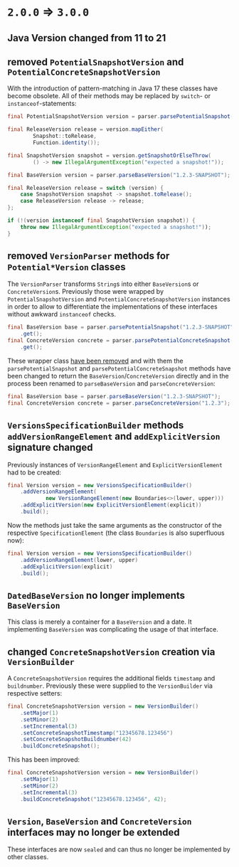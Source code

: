 # `2.0.0` => `3.0.0`

## Java Version changed from 11 to 21

## removed `PotentialSnapshotVersion` and `PotentialConcreteSnapshotVersion`

With the introduction of pattern-matching in Java 17 these classes have become
obsolete. All of their methods may be replaced by `switch`- or
`instanceof`-statements:

```java
final PotentialSnapshotVersion version = parser.parsePotentialSnapshot("1.2.3-SNAPSHOT");

final ReleaseVersion release = version.mapEither(
        Snapshot::toRelease,
        Function.identity());

final SnapshotVersion snapshot = version.getSnapshotOrElseThrow(
        () -> new IllegalArgumentException("expected a snapshot!"));
```

```java
final BaseVersion version = parser.parseBaseVersion("1.2.3-SNAPSHOT");

final ReleaseVersion release = switch (version) {
    case SnapshotVersion snapshot -> snapshot.toRelease();
    case ReleaseVersion release -> release;
};

if (!(version instanceof final SnapshotVersion snapshot)) {
    throw new IllegalArgumentException("expected a snapshot!"));
}
```

## removed `VersionParser` methods for `Potential*Version` classes

The `VersionParser` transforms `String`s into either `BaseVersion`s or
`ConcreteVersion`s. Previously those were wrapped by `PotentialSnapshotVersion`
and `PotentialConcreteSnapshotVersion` instances in order to allow to
differentiate the implementations of these interfaces without awkward
`instanceof` checks.


```java
final BaseVersion base = parser.parsePotentialSnapshot("1.2.3-SNAPSHOT")
    .get();
final ConcreteVersion concrete = parser.parsePotentialConcreteSnapshot("1.2.3")
    .get();
```

These wrapper class [have been removed](#removed_VersionParser_methods_for_Potential_Version_classes)
and with them the `parsePotentialSnapshot` and `parsePotentialConcreteSnapshot`
methods have been changed to return the `BaseVersion`/`ConcreteVersion`
directly and in the process been renamed to `parseBaseVersion` and
`parseConcreteVersion`:

```java
final BaseVersion base = parser.parseBaseVersion("1.2.3-SNAPSHOT");
final ConcreteVersion concrete = parser.parseConcreteVersion("1.2.3");
```

## `VersionsSpecificationBuilder` methods `addVersionRangeElement` and `addExplicitVersion` signature changed

Previously instances of `VersionRangeElement` and `ExplicitVersionElement` had
to be created:

```java
final Version version = new VersionsSpecificationBuilder()
    .addVersionRangeElement(
            new VersionRangeElement(new Boundaries<>(lower, upper)))
    .addExplicitVersion(new ExplicitVersionElement(explicit))
    .build();
```

Now the methods just take the same arguments as the constructor of the
respective `SpecificationElement` (the class `Boundaries` is also superfluous
now):

```java
final Version version = new VersionsSpecificationBuilder()
    .addVersionRangeElement(lower, upper)
    .addExplicitVersion(explicit)
    .build();
```

## `DatedBaseVersion` no longer implements `BaseVersion`

This class is merely a container for a `BaseVersion` and a date. It
implementing `BaseVersion` was complicating the usage of that interface.

## changed `ConcreteSnapshotVersion` creation via `VersionBuilder`

A `ConcreteSnapshotVersion` requires the additional fields `timestamp` and
`buildnumber`. Previously these were supplied to the `VersionBuilder` via
respective setters:

```java
final ConcreteSnapshotVersion version = new VersionBuilder()
    .setMajor(1)
    .setMinor(2)
    .setIncremental(3)
    .setConcreteSnapshotTimestamp("12345678.123456")
    .setConcreteSnapshotBuildnumber(42)
    .buildConcreteSnapshot();
```

This has been improved:

```java
final ConcreteSnapshotVersion version = new VersionBuilder()
    .setMajor(1)
    .setMinor(2)
    .setIncremental(3)
    .buildConcreteSnapshot("12345678.123456", 42);
```

## `Version`, `BaseVersion` and `ConcreteVersion` interfaces may no longer be extended

These interfaces are now `sealed` and can thus no longer be implemented by
other classes.

